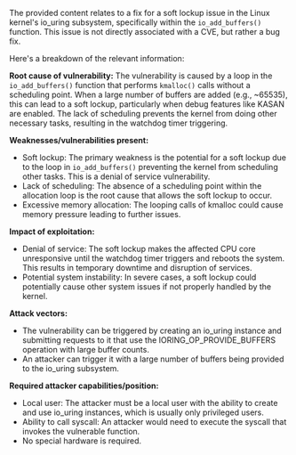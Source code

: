 The provided content relates to a fix for a soft lockup issue in the Linux kernel's io_uring subsystem, specifically within the `io_add_buffers()` function. This issue is not directly associated with a CVE, but rather a bug fix.

Here's a breakdown of the relevant information:

**Root cause of vulnerability:**
The vulnerability is caused by a loop in the `io_add_buffers()` function that performs `kmalloc()` calls without a scheduling point. When a large number of buffers are added (e.g., ~65535), this can lead to a soft lockup, particularly when debug features like KASAN are enabled. The lack of scheduling prevents the kernel from doing other necessary tasks, resulting in the watchdog timer triggering.

**Weaknesses/vulnerabilities present:**
- Soft lockup: The primary weakness is the potential for a soft lockup due to the loop in `io_add_buffers()` preventing the kernel from scheduling other tasks. This is a denial of service vulnerability.
- Lack of scheduling: The absence of a scheduling point within the allocation loop is the root cause that allows the soft lockup to occur.
- Excessive memory allocation: The looping calls of kmalloc could cause memory pressure leading to further issues.

**Impact of exploitation:**
- Denial of service: The soft lockup makes the affected CPU core unresponsive until the watchdog timer triggers and reboots the system. This results in temporary downtime and disruption of services.
- Potential system instability: In severe cases, a soft lockup could potentially cause other system issues if not properly handled by the kernel.

**Attack vectors:**
- The vulnerability can be triggered by creating an io_uring instance and submitting requests to it that use the IORING_OP_PROVIDE_BUFFERS operation with large buffer counts.
- An attacker can trigger it with a large number of buffers being provided to the io_uring subsystem.

**Required attacker capabilities/position:**
- Local user: The attacker must be a local user with the ability to create and use io_uring instances, which is usually only privileged users.
- Ability to call syscall: An attacker would need to execute the syscall that invokes the vulnerable function.
- No special hardware is required.